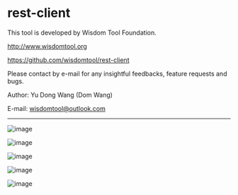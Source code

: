 # rest-client
This tool is developed by Wisdom Tool Foundation.  

http://www.wisdomtool.org  

https://github.com/wisdomtool/rest-client  

Please contact by e-mail for any insightful feedbacks, feature requests and bugs.  

Author: Yu Dong Wang (Dom Wang)  

E-mail: wisdomtool@outlook.com

---------------------------------------------------------------------------------------------------------------------

![image](https://github.com/wisdomtool/rest-client/blob/master/Image_1.png)

![image](https://github.com/wisdomtool/rest-client/blob/master/Image_2.png)

![image](https://github.com/wisdomtool/rest-client/blob/master/Image_3.png)

![image](https://github.com/wisdomtool/rest-client/blob/master/Image_4.png)

![image](https://github.com/wisdomtool/rest-client/blob/master/Image_5.png)
